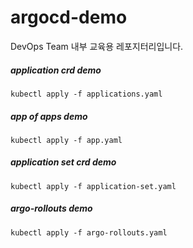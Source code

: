 # argocd-demo

DevOps Team 내부 교육용 레포지터리입니다.



##### application crd demo

```
kubectl apply -f applications.yaml
```

##### app of apps demo

```
kubectl apply -f app.yaml
```

##### application set crd demo

```
kubectl apply -f application-set.yaml
```

##### argo-rollouts demo

```
kubectl apply -f argo-rollouts.yaml
```

